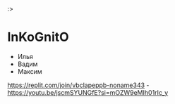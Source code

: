 :>
# InKoGnitO
 - Илья
 - Вадим
 - Максим

https://replit.com/join/vbclapeppb-noname343
-https://youtu.be/jscmSYUNGfE?si=mOZW9eMIh01rIc_y

